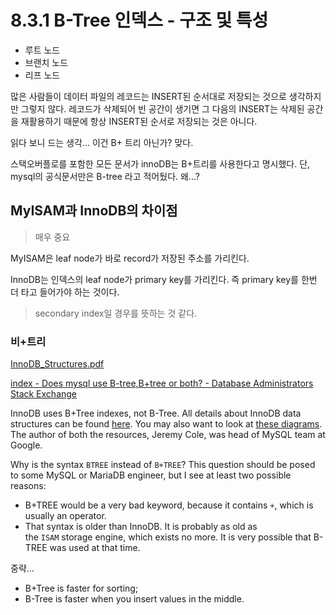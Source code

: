 # 8.3.1 B-Tree 인덱스 - 구조 및 특성

- 루트 노드
- 브랜치 노드
- 리프 노드

많은 사람들이 데이터 파일의 레코드는 INSERT된 순서대로 저장되는 것으로 생각하지만 그렇지 않다. 레코드가 삭제되어 빈 공간이 생기면 그 다음의 INSERT는 삭제된 공간을 재활용하기 때문에 항상 INSERT된 순서로 저장되는 것은 아니다.

읽다 보니 드는 생각... 이건 B+ 트리 아닌가? 맞다.

스택오버플로를 포함한 모든 문서가 innoDB는 B+트리를 사용한다고 명시했다. 단, mysql의 공식문서만은 B-tree 라고 적어뒀다. 왜...?

## MyISAM과 InnoDB의 차이점

> 매우 중요

MyISAM은 leaf node가 바로 record가 저장된 주소를 가리킨다.

InnoDB는 인덱스의 leaf node가 primary key를 가리킨다. 즉 primary key를 한번 더 타고 들어가야 하는 것이다.

> secondary index일 경우를 뜻하는 것 같다.

### 비+트리

[InnoDB\_Structures.pdf](https://github.com/jeremycole/innodb_diagrams/blob/master/images/InnoDB_Structures.pdf)

[index - Does mysql use B-tree,B+tree or both? - Database Administrators Stack Exchange](https://dba.stackexchange.com/questions/204561/does-mysql-use-b-tree-btree-or-both)

InnoDB uses B+Tree indexes, not B-Tree. All details about InnoDB data structures can be found [here](https://blog.jcole.us/innodb/). You may also want to look at [these diagrams](https://github.com/jeremycole/innodb_diagrams). The author of both the resources, Jeremy Cole, was head of MySQL team at Google.

Why is the syntax `BTREE` instead of `B+TREE`? This question should be posed to some MySQL or MariaDB engineer, but I see at least two possible reasons:

- B+TREE would be a very bad keyword, because it contains `+`, which is usually an operator.
- That syntax is older than InnoDB. It is probably as old as the `ISAM` storage engine, which exists no more. It is very possible that B-TREE was used at that time.

중략...

- B+Tree is faster for sorting;
- B-Tree is faster when you insert values in the middle.
